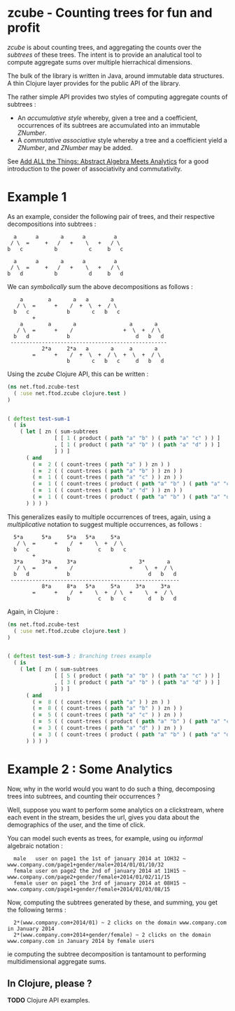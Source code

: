zcube - Counting trees for fun and profit
=========================================

_zcube_ is about counting trees, and aggregating the counts over the _subtrees_ of these trees. The intent is to provide an analutical tool to compute aggregate sums over multiple hierrachical dimensions.

The bulk of the library is written in Java, around immutable data structures. A thin Clojure layer provides for the public API of the library.

The rather simple API provides two styles of computing aggregate counts of subtrees :

* An _accumulative style_ whereby, given a tree and a coefficient, occurrences of its subtrees are accumulated into an immutable _ZNumber_.
* A _commutative associative_ style whereby a tree and a coefficient yield a _ZNumber_, and _ZNumber_ may be added.

See [Add ALL the Things: Abstract Algebra Meets Analytics](http://www.infoq.com/presentations/abstract-algebra-analytics) for a good introduction to the power of associativity and commutativity.

# Example 1

As an example, consider the following pair of trees, and their respective decompositions into subtrees :

      a      a       a      a         a
     / \  =     +   /   +    \   +   / \
    b   c          b          c     b   c

      a      a       a      a         a
     / \  =     +   /   +    \   +   / \
    b   d          b          d     b   d

We can _symbolically_ sum the above decompositions as follows :

        a        a       a   a       a                           
       / \  =      +    /  +  \  +  / \                          
      b   c            b       c   b   c                         
            +                                                    
        a        a       a                 a       a
       / \  =      +    /                +  \  +  / \
      b   d            b                     d   b   d
     --------------------------------------------------
               2*a     2*a   a       a     a       a
            =      +    /  +  \  +  / \  +  \  +  / \
                       b       c   b   c     d   b   d

Using the _zcube_ Clojure API, this can be written :

```clojure
(ns net.ftod.zcube-test
  ( :use net.ftod.zcube clojure.test )
)


( deftest test-sum-1
  ( is
    ( let [ zn ( sum-subtrees
               [ [ 1 ( product ( path "a" "b" ) ( path "a" "c" ) ) ] 
               , [ 1 ( product ( path "a" "b" ) ( path "a" "d" ) ) ]
               ] ) ]
      ( and
        ( =  2 ( ( count-trees ( path "a" ) ) zn ) )
        ( =  2 ( ( count-trees ( path "a" "b" ) ) zn ) )
        ( =  1 ( ( count-trees ( path "a" "c" ) ) zn ) )
        ( =  1 ( ( count-trees ( product ( path "a" "b" ) ( path "a" "c" ) ) ) zn ) )
        ( =  1 ( ( count-trees ( path "a" "d" ) ) zn ) )
        ( =  1 ( ( count-trees ( product ( path "a" "b" ) ( path "a" "d" ) ) ) zn ) )
      ) ) ) )

```

This generalizes easily to multiple occurrences of trees, again, using a _multiplicative_ notation to suggest multiple occurrences, as follows :

      5*a      5*a     5*a   5*a     5*a                           
       / \  =      +    /  +    \  +  / \                          
      b   c            b         c   b   c                         
            +                                                      
      3*a      3*a     3*a                    3*       a
       / \  =      +    /                  +    \  +  / \
      b   d            b                         d   b   d
     ------------------------------------------------------
               8*a     8*a   5*a     5*a     3*a     3*a
            =      +    /  +    \  +  / \  +    \  +  / \
                       b         c   b   c       d   b   d

Again, in Clojure :


```clojure
(ns net.ftod.zcube-test
  ( :use net.ftod.zcube clojure.test )
)


( deftest test-sum-3 ; Branching trees example
  ( is
    ( let [ zn ( sum-subtrees
               [ [ 5 ( product ( path "a" "b" ) ( path "a" "c" ) ) ] 
               , [ 3 ( product ( path "a" "b" ) ( path "a" "d" ) ) ]
               ] ) ]
      ( and
        ( =  8 ( ( count-trees ( path "a" ) ) zn ) )
        ( =  8 ( ( count-trees ( path "a" "b" ) ) zn ) )
        ( =  5 ( ( count-trees ( path "a" "c" ) ) zn ) )
        ( =  5 ( ( count-trees ( product ( path "a" "b" ) ( path "a" "c" ) ) ) zn ) )
        ( =  3 ( ( count-trees ( path "a" "d" ) ) zn ) )
        ( =  3 ( ( count-trees ( product ( path "a" "b" ) ( path "a" "d" ) ) ) zn ) )
      ) ) ) )
```

# Example 2 : Some Analytics

Now, why in the world would you want to do such a thing, decomposing trees into subtrees, and counting their occurrences ?

Well, suppose you want to perform some analytics on a clickstream, where each event in the stream, besides the url, gives you data about the demographics of the user, and the time of click.

You can model such events as trees, for example, using ou _informal_ algebraic notation :

      male   user on page1 the 1st of january 2014 at 1OH32 ~ www.company.com/page1+gender/male+2014/01/01/10/32
      female user on page2 the 2nd of january 2014 at 11H15 ~ www.company.com/page2+gender/female+2014/01/02/11/15
      female user on page1 the 3rd of january 2014 at 08H15 ~ www.company.com/page1+gender/female+2014/01/03/08/15

Now, computing the subtrees generated by these, and summing, you get the following terms :

      2*(www.company.com+2014/01) ~ 2 clicks on the domain www.company.com in January 2014
      2*(www.company.com+2014+gender/female) ~ 2 clicks on the domain www.company.com in January 2014 by female users
      
ie computing the subtree decomposition is tantamount to performing multidimensional aggregate sums.

## In Clojure, please ?

**TODO** Clojure API examples.

